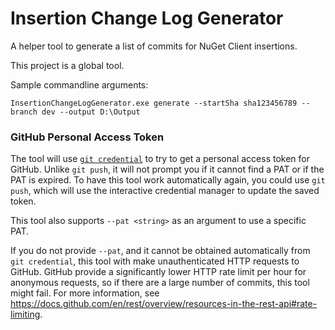 # Insertion Change Log Generator

A helper tool to generate a list of commits for NuGet Client insertions.

This project is a global tool.

Sample commandline arguments:

```console
InsertionChangeLogGenerator.exe generate --startSha sha123456789 --branch dev --output D:\Output
```

### GitHub Personal Access Token

The tool will use [`git credential`](https://git-scm.com/docs/git-credential) to try to get a personal access token for GitHub. Unlike `git push`, it will not prompt you if it cannot find a PAT or if the PAT is expired. To have this tool work automatically again, you could use `git push`, which will use the interactive credential manager to update the saved token.

This tool also supports `--pat <string>` as an argument to use a specific PAT.

If you do not provide `--pat`, and it cannot be obtained automatically from `git credential`, this tool with make unauthenticated HTTP requests to GitHub. GitHub provide a significantly lower HTTP rate limit per hour for anonymous requests, so if there are a large number of commits, this tool might fail. For more information, see https://docs.github.com/en/rest/overview/resources-in-the-rest-api#rate-limiting.
